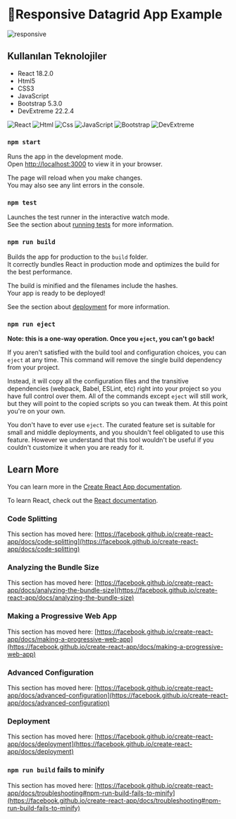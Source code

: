 # 📝Responsive Datagrid App Example

![responsive](https://github.com/menes0614/Datagrid-App/assets/47030504/ce6e5d00-69cd-4f2c-b897-eab7d7830c23)

## Kullanılan Teknolojiler

- React 18.2.0
- Html5
- CSS3
- JavaScript
- Bootstrap 5.3.0
- DevExtreme 22.2.4

![React](https://github.com/menes0614/Datagrid-App/assets/47030504/716c5ce2-e582-4dd8-beaf-bedd04d4766e) ![Html](https://github.com/menes0614/Datagrid-App/assets/47030504/dc9d4be1-b10e-41a7-bf46-710607a11d1f) ![Css](https://github.com/menes0614/Datagrid-App/assets/47030504/3de778b5-5c50-4f05-8064-9b8b9a5f7528) ![JavaScript](https://github.com/menes0614/Datagrid-App/assets/47030504/1340791e-a884-486c-800e-e2a7c92d5a7e) ![Bootstrap](https://github.com/menes0614/Datagrid-App/assets/47030504/cce5d39d-ef3d-43eb-9ac4-09815c6c1c46) ![DevExtreme](https://github.com/menes0614/Datagrid-App/assets/47030504/49d6a8ba-f00b-46f7-a8d7-2fc3ae899582)

### `npm start`

Runs the app in the development mode.\
Open [http://localhost:3000](http://localhost:3000) to view it in your browser.

The page will reload when you make changes.\
You may also see any lint errors in the console.

### `npm test`

Launches the test runner in the interactive watch mode.\
See the section about [running tests](https://facebook.github.io/create-react-app/docs/running-tests) for more information.

### `npm run build`

Builds the app for production to the `build` folder.\
It correctly bundles React in production mode and optimizes the build for the best performance.

The build is minified and the filenames include the hashes.\
Your app is ready to be deployed!

See the section about [deployment](https://facebook.github.io/create-react-app/docs/deployment) for more information.

### `npm run eject`

**Note: this is a one-way operation. Once you `eject`, you can't go back!**

If you aren't satisfied with the build tool and configuration choices, you can `eject` at any time. This command will remove the single build dependency from your project.

Instead, it will copy all the configuration files and the transitive dependencies (webpack, Babel, ESLint, etc) right into your project so you have full control over them. All of the commands except `eject` will still work, but they will point to the copied scripts so you can tweak them. At this point you're on your own.

You don't have to ever use `eject`. The curated feature set is suitable for small and middle deployments, and you shouldn't feel obligated to use this feature. However we understand that this tool wouldn't be useful if you couldn't customize it when you are ready for it.

## Learn More

You can learn more in the [Create React App documentation](https://facebook.github.io/create-react-app/docs/getting-started).

To learn React, check out the [React documentation](https://reactjs.org/).

### Code Splitting

This section has moved here: [https://facebook.github.io/create-react-app/docs/code-splitting](https://facebook.github.io/create-react-app/docs/code-splitting)

### Analyzing the Bundle Size

This section has moved here: [https://facebook.github.io/create-react-app/docs/analyzing-the-bundle-size](https://facebook.github.io/create-react-app/docs/analyzing-the-bundle-size)

### Making a Progressive Web App

This section has moved here: [https://facebook.github.io/create-react-app/docs/making-a-progressive-web-app](https://facebook.github.io/create-react-app/docs/making-a-progressive-web-app)

### Advanced Configuration

This section has moved here: [https://facebook.github.io/create-react-app/docs/advanced-configuration](https://facebook.github.io/create-react-app/docs/advanced-configuration)

### Deployment

This section has moved here: [https://facebook.github.io/create-react-app/docs/deployment](https://facebook.github.io/create-react-app/docs/deployment)

### `npm run build` fails to minify

This section has moved here: [https://facebook.github.io/create-react-app/docs/troubleshooting#npm-run-build-fails-to-minify](https://facebook.github.io/create-react-app/docs/troubleshooting#npm-run-build-fails-to-minify)
